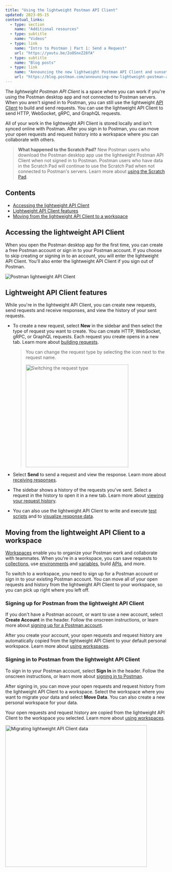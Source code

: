 ```yaml
---
title: "Using the lightweight Postman API Client"
updated: 2023-05-15
contextual_links:
  - type: section
    name: "Additional resources"
  - type: subtitle
    name: "Videos"
  - type: link
    name: "Intro to Postman | Part 1: Send a Request"
    url: "https://youtu.be/2oOSnxZ28fA"
  - type: subtitle
    name: "Blog posts"
  - type: link
    name: "Announcing the new lightweight Postman API Client and sunsetting Scratch Pad"
    url: "https://blog.postman.com/announcing-new-lightweight-postman-api-client/"
---
```



The _lightweight Postman API Client_ is a space where you can work if you're using the Postman desktop app and not connected to Postman servers. When you aren't signed in to Postman, you can still use the lightweight [API Client](https://www.postman.com/api-platform/api-client/) to build and send requests. You can use the lightweight API Client to send HTTP, WebSocket, gRPC, and GraphQL requests.

All of your work in the lightweight API Client is stored locally and isn't synced online with Postman. After you sign in to Postman, you can move your open requests and request history into a workspace where you can collaborate with others.

> **What happened to the Scratch Pad?** New Postman users who download the Postman desktop app use the lightweight Postman API Client when not signed in to Postman. Postman users who have data in the Scratch Pad will continue to use the Scratch Pad when not connected to Postman's servers. Learn more about [using the Scratch Pad](/docs/getting-started/basics/using-scratch-pad/).

## Contents

* [Accessing the lightweight API Client](#accessing-the-lightweight-api-client)
* [Lightweight API Client features](#lightweight-api-client-features)
* [Moving from the lightweight API Client to a workspace](#moving-from-the-lightweight-api-client-to-a-workspace)

## Accessing the lightweight API Client

When you open the Postman desktop app for the first time, you can create a free Postman account or sign in to your Postman account. If you choose to skip creating or signing in to an account, you will enter the lightweight API Client. You'll also enter the lightweight API Client if you sign out of Postman.

<img alt="Postman lightweight API Client" src="https://assets.postman.com/postman-docs/v10/api-client-v10-14.jpg">

## Lightweight API Client features

While you're in the lightweight API Client, you can create new requests, send requests and receive responses, and view the history of your sent requests.

* To create a new request, select **New** in the sidebar and then select the type of request you want to create. You can create HTTP, WebSocket, gRPC, or GraphQL requests. Each request you create opens in a new tab. Learn more about [building requests](/docs/sending-requests/requests/).

    > You can change the request type by selecting the icon next to the request name.
    >
    > <img alt="Switching the request type" src="https://assets.postman.com/postman-docs/v10/api-client-switch-request-type-v10-14.jpg" width="320px">

* Select **Send** to send a request and view the response. Learn more about [receiving responses](/docs/sending-requests/responses/).

* The sidebar shows a history of the requests you've sent. Select a request in the history to open it in a new tab. Learn more about [viewing your request history](/docs/getting-started/basics/navigating-postman/#history).

* You can also use the lightweight API Client to write and execute [test scripts](/docs/writing-scripts/pre-request-scripts/) and to [visualize response data](/docs/sending-requests/visualizer/).

## Moving from the lightweight API Client to a workspace

[Workspaces](/docs/collaborating-in-postman/using-workspaces/managing-workspaces/) enable you to organize your Postman work and collaborate with teammates. When you're in a workspace, you can save requests to [collections](/docs/collections/using-collections/), use [environments](/docs/sending-requests/managing-environments/) and [variables](/docs/sending-requests/variables/), build [APIs](/docs/designing-and-developing-your-api/the-api-workflow/), and more.

To switch to a workspace, you need to sign up for a Postman account or sign in to your existing Postman account. You can move all of your open requests and history from the lightweight API Client to your workspace, so you can pick up right where you left off.

### Signing up for Postman from the lightweight API Client

If you don't have a Postman account, or want to use a new account, select **Create Account** in the header. Follow the onscreen instructions, or learn more about [signing up for a Postman account](/docs/getting-started/postman-account/#signing-up-for-a-postman-account).

After you create your account, your open requests and request history are automatically copied from the lightweight API Client to your default personal workspace. Learn more about [using workspaces](/docs/collaborating-in-postman/using-workspaces/managing-workspaces/).

### Signing in to Postman from the lightweight API Client

To sign in to your Postman account, select **Sign In** in the header. Follow the onscreen instructions, or learn more about [signing in to Postman](/docs/getting-started/postman-account/#signing-in-to-postman).

After signing in, you can move your open requests and request history from the lightweight API Client to a workspace. Select the workspace where you want to migrate your data and select **Move Data**. You can also create a new personal workspace for your data.

Your open requests and request history are copied from the lightweight API Client to the workspace you selected. Learn more about [using workspaces](/docs/collaborating-in-postman/using-workspaces/managing-workspaces/).

<img alt="Migrating lightweight API Client data" src="https://assets.postman.com/postman-docs/v10/api-client-migrate-data-v10-14.jpg" width="442px">
